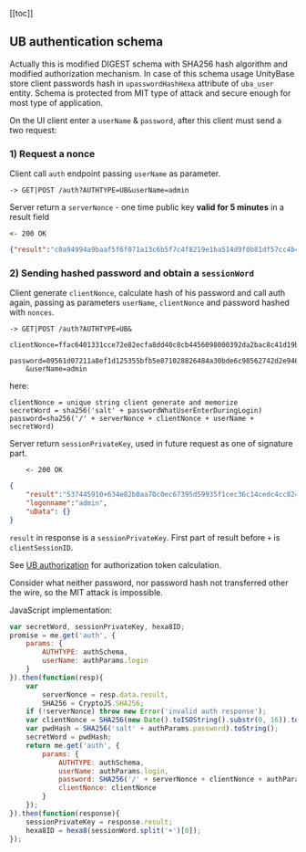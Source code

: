[[toc]]

## UB authentication schema

Actually this is modified DIGEST schema with SHA256 hash algorithm and modified authorization mechanism.
In case of this schema usage UnityBase store client passwords hash in `upasswordHashHexa` attribute of `uba_user` entity.
Schema is protected from MIT type of attack and secure enough for most type of application.

On the UI client enter a `userName` & `password`, after this client must send a two request:

### 1) Request a nonce
Client call `auth` endpoint passing `userName` as parameter.  
```
-> GET|POST /auth?AUTHTYPE=UB&userName=admin
```

Server return a `serverNonce` - one time public key **valid for 5 minutes** in a result field  
```
<- 200 OK
```
```json
{"result":"c0a94994a9baaf5f6f071a13c6b5f7c4f8219e1ba514d9f0b81df57cc4b4b81f"}
```

### 2) Sending hashed password and obtain a `sessionWord`
Client generate `clientNonce`, calculate hash of his password
and call auth again, passing as parameters `userName`, `clientNonce` and password hashed with `nonces`.  
```
-> GET|POST /auth?AUTHTYPE=UB&
    clientNonce=ffac6401331cce72e82ecfa8dd40c8cb4456098000392da2bac8c41d19b57467&
    password=09561d07211a8ef1d125355bfb5e871028826484a30bde6c98562742d2e9460e
    &userName=admin
```
here:  
```
clientNonce = unique string client generate and memorize
secretWord = sha256('salt' + passwordWhatUserEnterDuringLogin)
password=sha256('/' + serverNonce + clientNonce + userName + secretWord)
```

Server return `sessionPrivateKey`, used in future request as one of signature part.
```
    <- 200 OK
```
```json
{
    "result":"537445910+634e82b0aa70c0ec67395d59935f1cec36c14cedc4cc824049e175109987d1c6",
    "logonname":"admin",
    "uData": {}
}
```

`result` in response is a `sessionPrivateKey`. First part of result before `+` is `clientSessionID`.

See [UB authorization](tutorial-security.html#ub-authorization) for authorization token calculation.

Consider what neither password, nor password hash not transferred other the wire, so the MIT attack is impossible.


JavaScript implementation:  
```javascript
var secretWord, sessionPrivateKey, hexa8ID;
promise = me.get('auth', {
    params: {
        AUTHTYPE: authSchema,
        userName: authParams.login
    }
}).then(function(resp){
    var
        serverNonce = resp.data.result,
        SHA256 = CryptoJS.SHA256;
    if (!serverNonce) throw new Error('invalid auth response');
    var clientNonce = SHA256(new Date().toISOString().substr(0, 16)).toString();
    var pwdHash = SHA256('salt' + authParams.password).toString();
    secretWord = pwdHash;
    return me.get('auth', {
        params: {
            AUTHTYPE: authSchema,
            userName: authParams.login,
            password: SHA256('/' + serverNonce + clientNonce + authParams.login + pwdHash).toString(),
            clientNonce: clientNonce
        }
    });
}).then(function(response){
    sessionPrivateKey = response.result;
    hexa8ID = hexa8(sessionWord.split('+')[0]);
});
```